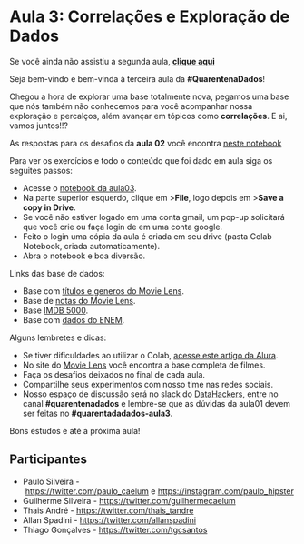 Aula 3: Correlações e Exploração de Dados
=========================================

Se você ainda não assistiu a segunda aula, [**clique aqui**](https://www.alura.com.br/quarentenadados/aula02-visualizacao-de-dados)

Seja bem-vindo e bem-vinda à terceira aula da **#QuarentenaDados**!

Chegou a hora de explorar uma base totalmente nova, pegamos uma base que nós também não conhecemos para você acompanhar nossa exploração e percalços, além avançar em tópicos como **correlações**. E ai, vamos juntos!!?

As respostas para os desafios da **aula 02** você encontra [neste notebook](https://colab.research.google.com/drive/10jVhJx5nEvnhmrwfxuGGzaKObn0WSKZD)

Para ver os exercícios e todo o conteúdo que foi dado em aula siga os seguites passos:

-   Acesse o [notebook da aula03](https://colab.research.google.com/drive/1hcxmOqVxCZi5b8RDqeIFCoQ5OCt9wLXW).
-   Na parte superior esquerdo, clique em >**File**, logo depois em >**Save a copy in Drive**.
-   Se você não estiver logado em uma conta gmail, um pop-up solicitará que você crie ou faça login de em uma conta google.
-   Feito o login uma cópia da aula é criada em seu drive (pasta Colab Notebook, criada automaticamente).
-   Abra o notebook e boa diversão.

Links das base de dados:

-   Base com [títulos e generos do Movie Lens](https://raw.githubusercontent.com/alura-cursos/introducao-a-data-science/master/aula0/ml-latest-small/movies.csv).
-   Base de [notas do Movie Lens](https://github.com/alura-cursos/introducao-a-data-science/blob/master/aula0/ml-latest-small/ratings.csv?raw=true).
-   Base [IMDB 5000](https://gist.githubusercontent.com/guilhermesilveira/24e271e68afe8fd257911217b88b2e07/raw/e70287fb1dcaad4215c3f3c9deda644058a616bc/movie_metadata.csv).
-   Base com [dados do ENEM](https://github.com/guilhermesilveira/enem-2018/blob/master/MICRODADOS_ENEM_2018_SAMPLE_43278.csv?raw=true).

Alguns lembretes e dicas:

-   Se tiver dificuldades ao utilizar o Colab, [acesse este artigo da Alura](https://www.alura.com.br/artigos/google-colab-o-que-e-e-como-usar).
-   No site do [Movie Lens](https://grouplens.org/datasets/movielens/) você encontra a base completa de filmes.
-   Faça os desafios deixados no final de cada aula.
-   Compartilhe seus experimentos com nosso time nas redes sociais.
-   Nosso espaço de discussão será no slack do [DataHackers](https://datahackers.com.br/), entre no canal **#quarentenadados** e lembre-se que as dúvidas da aula01 devem ser feitas no **#quarentadadados-aula3**.

Bons estudos e até a próxima aula!

Participantes
-------------

-   Paulo Silveira - <https://twitter.com/paulo_caelum> e <https://instagram.com/paulo_hipster>
-   Guilherme Silveira - <https://twitter.com/guilhermecaelum>
-   Thais André - <https://twitter.com/thais_tandre>
-   Allan Spadini - <https://twitter.com/allanspadini>
-   Thiago Gonçalves - <https://twitter.com/tgcsantos>
